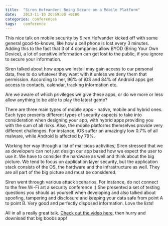 ```yaml
---
title:  "Siren Hofvander: Being Secure on a Mobile Platform"
date: 	2013-11-10 20:59:00 +0100
categories: conferences
tags: 	conference
---
```



This nice talk on mobile security by Siren Hofvander kicked off with some general
good-to-knows, like how a cell phone is lost every 3 minutes. Adding this to the
fact that 3 of 4 companies allow BYOD (Bring Your Own Device), a lot of sensitive
information can get lost to the public, if you ignore to secure your information.

Siren talked about how apps we install may gain access to our personal data, free
to do whatever they want with it unless we deny them that permission. According to
her, 96% of iOS and 84% of Android apps get access to contacts, calendar, tracking
information etc. 

Are we aware of which privileges we give these apps, or do we more or less allow
anything to be able to play the latest game?

There are three main types of mobile apps - native, mobile and hybrid ones. Each
type presents different types of security aspects to take into consideration when
designing your app, with hybrid apps providing you with the sum of all risks. Also,
the mobile platforms themselves provide very different challenges. For instance,
iOS suffer an amazingly low 0.7% of all malware, while Android is affected by 79%.

Working her way through a list of malicious activities, Siren stressed that we as
developers can not just design our app based how we expect the user to use it. We
have to consider the hardware as well and think about the big picture. We tend to
focus on application layer security, but the application stack consists of the OS,
the hardware and the infrastructure as well. They are all part of the big picture
and must be considered.

Siren went through various attack scenarios. For instance, do not connect to the
free Wi-Fi art a security conference :) She presented a set of testing questions
you should as yourself when developing and also talked about spoofing, tampering
and disclosure and keeping your data safe from point A to point B. Very good and
perfectly disposed information. Love the lists!

All in all a really great talk. [Check out the video here](http://oredev.org/oredev2013/2013/videos.html),
then hurry and download that big boobs app!